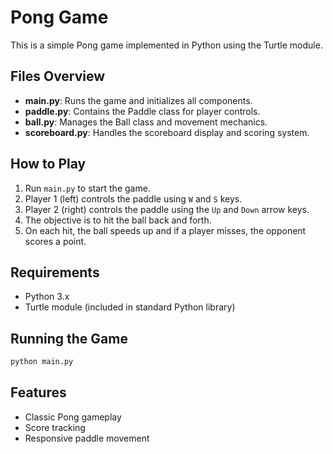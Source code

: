 # Pong Game

This is a simple Pong game implemented in Python using the Turtle module.

## Files Overview
- **main.py**: Runs the game and initializes all components.
- **paddle.py**: Contains the Paddle class for player controls.
- **ball.py**: Manages the Ball class and movement mechanics.
- **scoreboard.py**: Handles the scoreboard display and scoring system.

## How to Play
1. Run `main.py` to start the game.
2. Player 1 (left) controls the paddle using `W` and `S` keys.
3. Player 2 (right) controls the paddle using the `Up` and `Down` arrow keys.
4. The objective is to hit the ball back and forth. 
5. On each hit, the ball speeds up and if a player misses, the opponent scores a point.

## Requirements
- Python 3.x
- Turtle module (included in standard Python library)

## Running the Game
```sh
python main.py
```

## Features
- Classic Pong gameplay
- Score tracking
- Responsive paddle movement




